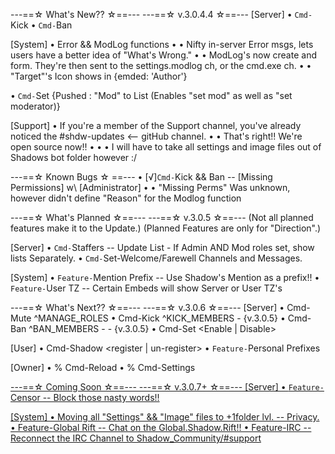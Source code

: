 ---==☆ What's New?? ☆==---
  ---==☆ v.3.0.4.4 ☆==---
[Server]
• `Cmd-`Kick
• `Cmd-`Ban


[System]
• Error && ModLog functions
• • Nifty in-server Error msgs, lets users have a better idea of "What's Wrong."
• • ModLog's now create and form. They're then sent to the settings.modlog ch, or the cmd.exe ch.
• • "Target"'s Icon shows in {emded: 'Author'}

• `Cmd-`Set {Pushed : "Mod" to List (Enables "set mod" as well as "set moderator)}


[Support]
• If you're a member of the Support channel, you've already noticed the #shdw-updates <-- gitHub channel.
• • That's right!! We're open source now!!
• • • I will have to take all settings and image files out of Shadows bot folder however :/


---==☆ Known Bugs ☆ ==---
• [√]`Cmd-`Kick && Ban -- [Missing Permissions] w\ [Administrator]
• • "Missing Perms" Was unknown, however didn't define "Reason" for the Modlog function


---==☆ What's Planned ☆==---
   ---==☆ v.3.0.5 ☆==---
(Not all planned features make it to the Update.)
(Planned Features are only for "Direction".)

[Server]
• `Cmd-`Staffers -- Update List - If Admin AND Mod roles set, show lists Separately.
• `Cmd-`Set-Welcome/Farewell Channels and Messages.

[System]
• `Feature-`Mention Prefix -- Use Shadow's Mention as a prefix!!
• `Feature-`User TZ -- Certain Embeds will show Server or User TZ's


---==☆ What's Next?? ☆==---
   ---==☆ v.3.0.6 ☆==---
[Server]
• Cmd-Mute ^MANAGE_ROLES
• Cmd-Kick ^KICK_MEMBERS - {v.3.0.5}
• Cmd-Ban ^BAN_MEMBERS - - {v.3.0.5}
• Cmd-Set <Enable | Disable> <cmd>

[User]
• Cmd-Shadow <register | un-register>
• `Feature-`Personal Prefixes

[Owner]
• % Cmd-Reload
• % Cmd-Settings <u> <id>

---==☆ Coming Soon ☆==---
  ---==☆ v.3.0.7+ ☆==---
[Server]
• `Feature-`Censor -- Block those nasty words!!

[System]
• Moving all "Settings" && "Image" files to +1folder lvl. -- Privacy.
• Feature-Global Rift -- Chat on the Global.Shadow.Rift!!
• Feature-IRC -- Reconnect the IRC Channel to Shadow_Community/#support
